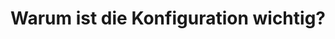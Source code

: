 ---
layout: collection
title: Warum ist die Konfiguration wichtig?
description:
redirect_to:
  - https://academy.injixo.com/scheduling_configuration/planconfig-005-de-why-is-configuration-important
---